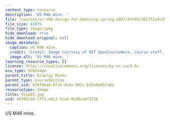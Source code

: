 ```yaml
---
content_type: resource
description: 'US M46 mine. '
file: /courses/ec-s06-design-for-demining-spring-2007/44705c3017f2a9c351e091d0ca8f3236_disp53.jpg
file_size: 41875
file_type: image/jpeg
hide_download: true
hide_download_original: null
image_metadata:
  caption: US M46 mine.
  credit: 'Credit: Image courtesy of MIT OpenCourseWare, course staff, and students.'
  image-alt: 'US M46 mine. '
learning_resource_types: []
license: https://creativecommons.org/licenses/by-nc-sa/4.0/
ocw_type: OCWImage
parent_title: Display Mines
parent_type: CourseSection
parent_uid: 076f9ba4-6fcb-8cbe-992c-b25e9e05fa8a
resourcetype: Image
title: disp53.jpg
uid: 44705c30-17f2-a9c3-51e0-91d0ca8f3236
---
```

US M46 mine. 